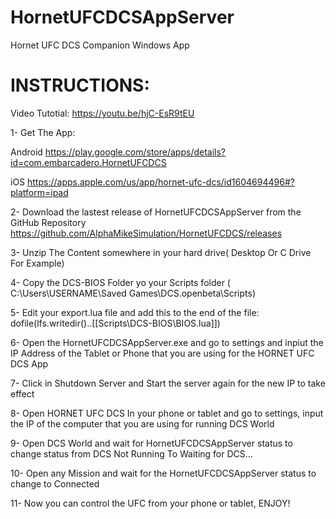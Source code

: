 # HornetUFCDCSAppServer
Hornet UFC DCS Companion Windows App

# INSTRUCTIONS:
Video Tutotial:
https://youtu.be/hjC-EsR9tEU

1- Get The App:

Android https://play.google.com/store/apps/details?id=com.embarcadero.HornetUFCDCS

iOS https://apps.apple.com/us/app/hornet-ufc-dcs/id1604694496#?platform=ipad

2-  Download the lastest release of HornetUFCDCSAppServer from the GitHub Repository https://github.com/AlphaMikeSimulation/HornetUFCDCS/releases

3- Unzip The Content somewhere in your hard drive( Desktop Or C Drive For Example)

4- Copy the DCS-BIOS Folder yo your Scripts folder ( C:\Users\USERNAME\Saved Games\DCS.openbeta\Scripts)

5- Edit your export.lua file and add this to the end of the file:    dofile(lfs.writedir()..[[Scripts\DCS-BIOS\BIOS.lua]])

6- Open the HornetUFCDCSAppServer.exe and go to settings and inpiut the IP Address of the Tablet or Phone that you are using for the HORNET UFC DCS App

7- Click in Shutdown Server and Start the server again for the new IP to take effect

8- Open HORNET UFC DCS In your phone or tablet and go to settings, input the IP of the computer that you are using for running DCS World

9- Open DCS World and wait for HornetUFCDCSAppServer status to change status from DCS Not Running To Waiting for DCS...

10- Open any Mission and wait for the HornetUFCDCSAppServer status to change to Connected

11- Now you can control the UFC from your phone or tablet, ENJOY!
